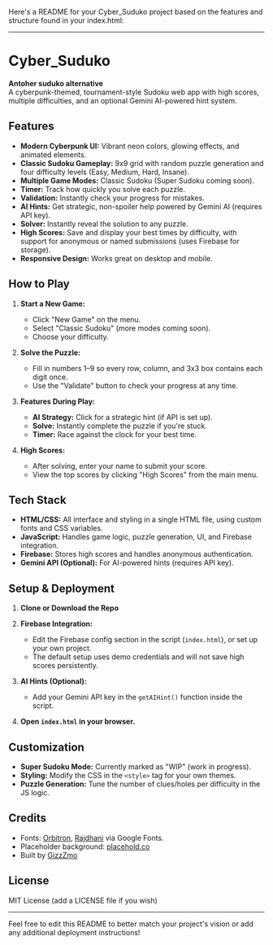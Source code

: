 Here's a README for your Cyber_Suduko project based on the features and structure found in your index.html:

---

# Cyber_Suduko

**Antoher suduko alternative**  
A cyberpunk-themed, tournament-style Sudoku web app with high scores, multiple difficulties, and an optional Gemini AI-powered hint system.

## Features

- **Modern Cyberpunk UI:** Vibrant neon colors, glowing effects, and animated elements.
- **Classic Sudoku Gameplay:** 9x9 grid with random puzzle generation and four difficulty levels (Easy, Medium, Hard, Insane).
- **Multiple Game Modes:** Classic Sudoku (Super Sudoku coming soon).
- **Timer:** Track how quickly you solve each puzzle.
- **Validation:** Instantly check your progress for mistakes.
- **AI Hints:** Get strategic, non-spoiler help powered by Gemini AI (requires API key).
- **Solver:** Instantly reveal the solution to any puzzle.
- **High Scores:** Save and display your best times by difficulty, with support for anonymous or named submissions (uses Firebase for storage).
- **Responsive Design:** Works great on desktop and mobile.

## How to Play

1. **Start a New Game:**  
   - Click "New Game" on the menu.
   - Select "Classic Sudoku" (more modes coming soon).
   - Choose your difficulty.

2. **Solve the Puzzle:**  
   - Fill in numbers 1–9 so every row, column, and 3x3 box contains each digit once.
   - Use the "Validate" button to check your progress at any time.

3. **Features During Play:**  
   - **AI Strategy:** Click for a strategic hint (if API is set up).
   - **Solve:** Instantly complete the puzzle if you're stuck.
   - **Timer:** Race against the clock for your best time.

4. **High Scores:**  
   - After solving, enter your name to submit your score.
   - View the top scores by clicking "High Scores" from the main menu.

## Tech Stack

- **HTML/CSS:** All interface and styling in a single HTML file, using custom fonts and CSS variables.
- **JavaScript:** Handles game logic, puzzle generation, UI, and Firebase integration.
- **Firebase:** Stores high scores and handles anonymous authentication.
- **Gemini API (Optional):** For AI-powered hints (requires API key).

## Setup & Deployment

1. **Clone or Download the Repo**
2. **Firebase Integration:**  
   - Edit the Firebase config section in the script (`index.html`), or set up your own project.
   - The default setup uses demo credentials and will not save high scores persistently.
3. **AI Hints (Optional):**  
   - Add your Gemini API key in the `getAIHint()` function inside the script.

4. **Open `index.html` in your browser.**

## Customization

- **Super Sudoku Mode:** Currently marked as "WIP" (work in progress).
- **Styling:** Modify the CSS in the `<style>` tag for your own themes.
- **Puzzle Generation:** Tune the number of clues/holes per difficulty in the JS logic.

## Credits

- Fonts: [Orbitron](https://fonts.google.com/specimen/Orbitron), [Rajdhani](https://fonts.google.com/specimen/Rajdhani) via Google Fonts.
- Placeholder background: [placehold.co](https://placehold.co)
- Built by [GizzZmo](https://github.com/GizzZmo)

## License

MIT License (add a LICENSE file if you wish)

---

Feel free to edit this README to better match your project's vision or add any additional deployment instructions!
